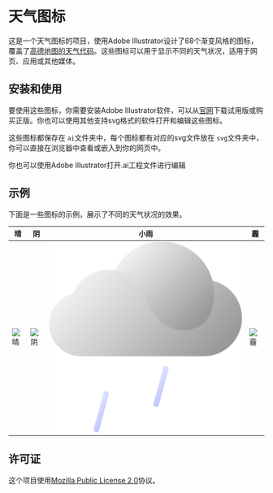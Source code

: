 # 天气图标

这是一个天气图标的项目，使用Adobe Illustrator设计了68个渐变风格的图标，覆盖了[高德地图的天气代码](https://www.freecodecamp.org/news/how-to-write-a-good-readme-file/)。这些图标可以用于显示不同的天气状况，适用于网页、应用或其他媒体。

## 安装和使用

要使用这些图标，你需要安装Adobe Illustrator软件，可以从[官网](https://dev.to/mfts/how-to-write-a-perfect-readme-for-your-github-project-59f2)下载试用版或购买正版。你也可以使用其他支持svg格式的软件打开和编辑这些图标。

这些图标都保存在 `ai`文件夹中，每个图标都有对应的svg文件放在 `svg`文件夹中，你可以直接在浏览器中查看或嵌入到你的网页中。

你也可以使用Adobe Illustrator打开.ai工程文件进行编辑

## 示例

下面是一些图标的示例，展示了不同的天气状况的效果。

| 晴                 | 阴                | 小雨                  | 霾                |
| ------------------ | ----------------- | --------------------- | ----------------- |
| ![晴](./svg//晴.svg) | ![阴](./svg/阴.svg) | ![小雨](./svg/小雨.svg) | ![霾](./svg/霾.svg) |

## 许可证

这个项目使用[Mozilla Public License 2.0](./LICENSE)协议。
